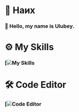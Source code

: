   # 📌 Наих
### 👋 Hello, my name is **Ulubey.**
# ⚙️ My Skills
###  [![My Skills](https://skillicons.dev/icons?i=python,c,lua,html,rust)
# 🛠️ Code Editor
###  [![Code Editor](https://skillicons.dev/icons?i=vscodium)
